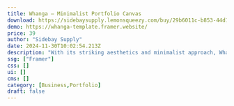 ```yaml
---
title: Whanga — Minimalist Portfolio Canvas
download: https://sidebaysupply.lemonsqueezy.com/buy/29b6011c-b853-44d1-98bb-53188160ed0d
demo: https://whanga-template.framer.website/
price: 39
author: "Sidebay Supply"
date: 2024-11-30T10:02:54.213Z
description: "With its striking aesthetics and minimalist approach, Whanga offers a unique canvas for your digital presence. Crafted for those who dare to be different, it provides a platform where simplicity meets sophistication in the dark."
ssg: ["Framer"]
css: []
ui: []
cms: []
category: [Business,Portfolio]
draft: false
---
```


